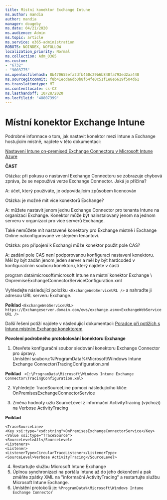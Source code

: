 ```yaml
---
title: Místní konektor Exchange Intune
ms.author: mandia
author: mandia
manager: dougeby
ms.date: 04/21/2020
ms.audience: Admin
ms.topic: article
ms.service: o365-administration
ROBOTS: NOINDEX, NOFOLLOW
localization_priority: Normal
ms.collection: Adm_O365
ms.custom:
- "6732"
- "9003775"
ms.openlocfilehash: 8b470655efa2dfb460c29b6b840fa793ed2aa448
ms.sourcegitcommit: f8b41ecda6db0b8f64fe0c51f1e8e6619f504d61
ms.translationtype: MT
ms.contentlocale: cs-CZ
ms.lasthandoff: 10/28/2020
ms.locfileid: "48807399"
---
```

# <a name="intune-exchange-on-premise-connector"></a>Místní konektor Exchange Intune

Podrobné informace o tom, jak nastavit konektor mezi Intune a Exchange hostujícím místně, najdete v této dokumentaci:

[Nastavení Intune on-premised Exchange Connectoru v Microsoft Intune Azure](https://docs.microsoft.com/intune/exchange-connector-install)

**ČAST**

Otázka: při pokusu o nastavení Exchange Connectoru se zobrazuje chybová zpráva, že se nepoužívá verze Exchange Connector. Jaká je příčina?

A: účet, který používáte, je odpovídajícím způsobem licencován

Otázka: je možné mít více konektorů Exchange?

A: můžete nastavit jenom jednu Exchange Connector pro tenanta Intune na organizaci Exchange. Konektor může být nainstalovaný jenom na jednom serveru v organizaci pro více serverů Exchange.

Také nemůžete mít nastavené konektory pro Exchange místně i Exchange Online nakonfigurované ve stejném tenantovi.

Otázka: pro připojení k Exchangi může konektor použít pole CAS?

A: zadání pole CAS není podporovanou konfigurací nastavení konektoru. Měl by být zadán jenom jeden server a měl by být hardcoded v konfiguračním souboru konektoru, který najdete v části

program data\microsoft\microsoft Intune na místní konektor Exchange \ OnpremiseExchangeConnectorServiceConfiguration.xml

Vyhledejte následující položku ```<ExchangeWebServiceURL />``` a nahraďte ji adresou URL serveru Exchange.

**Pøíklad**
```<ExchangeWebServiceURL> https://Exchangeserver.domain.com/ews/exchange.asmx<ExchangeWebServiceURL />```

Další řešení potíží najdete v následující dokumentaci: [Poradce při potížích s Intune místním Exchange konektorem](https://support.microsoft.com/help/4471887/troubleshooting-exchange-connector-in-microsoft-intune)

**Povolení podrobného protokolování konektoru Exchange**

1. Otevřete konfigurační soubor sledování konektoru Exchange Connector pro úpravy.  
Umístění souboru:%ProgramData%\Microsoft\Windows Intune Exchange Connector\TracingConfiguration.xml  

**Pøíklad**
``` <C:\ProgramData\Microsoft\Windows Intune Exchange Connector\TracingConfiguration.xml>```
  
2. Vyhledejte TraceSourceLine pomocí následujícího klíče: OnPremisesExchangeConnectorService  
  
3. Změna hodnoty uzlu SourceLevel z informační ActivityTracing (výchozí) na Verbose ActivityTracing  

**Pøíklad**
```
<TraceSourceLine>  
<Key xsi:type="xsd:string">OnPremisesExchangeConnectorService</Key>  
<Value xsi:type="TraceSource">  
<SourceLevel>All</SourceLevel>  
<Listeners>  
<Listener>  
<ListenerType>CircularTraceListener</ListenerType>
<SourceLevel>Verbose ActivityTracing</SourceLevel>
```
4. Restartujte službu Microsoft Intune Exchange  
5. Úplnou synchronizaci na portálu Intune až do jeho dokončení a pak změňte zpátky XML na "informační ActivityTracing" a restartujte službu Microsoft Intune Exchange.  
6. Umístění protokolů je: `%ProgramData%\Microsoft\Windows Intune Exchange Connector`